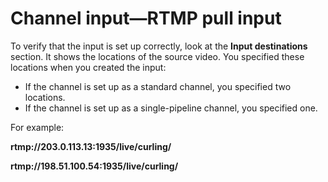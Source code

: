 # Channel input—RTMP pull input<a name="input-rtmp-pull"></a>

To verify that the input is set up correctly, look at the **Input destinations** section\. It shows the locations of the source video\. You specified these locations when you created the input:
+ If the channel is set up as a standard channel, you specified two locations\. 
+ If the channel is set up as a single\-pipeline channel, you specified one\. 

For example:

**rtmp://203\.0\.113\.13:1935/live/curling/**

**rtmp://198\.51\.100\.54:1935/live/curling/**